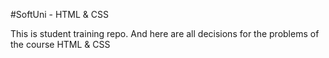 #SoftUni - HTML & CSS


This is student training repo. And here are all decisions for the problems of the course HTML & CSS
